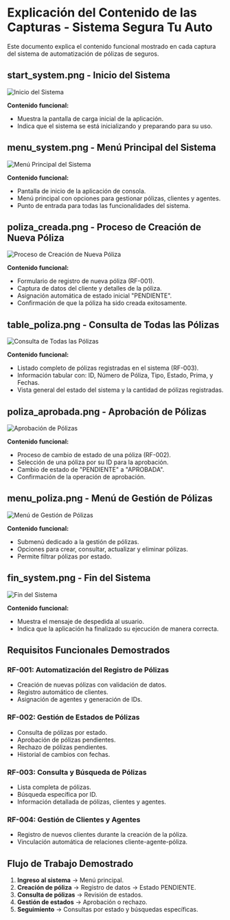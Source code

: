 # Explicación del Contenido de las Capturas - Sistema Segura Tu Auto

Este documento explica el contenido funcional mostrado en cada captura del sistema de automatización de pólizas de seguros.

## start_system.png - Inicio del Sistema

![Inicio del Sistema](img/start_system.png)

**Contenido funcional:**

- Muestra la pantalla de carga inicial de la aplicación.
- Indica que el sistema se está inicializando y preparando para su uso.

## menu_system.png - Menú Principal del Sistema

![Menú Principal del Sistema](img/menu_system.png)

**Contenido funcional:**

- Pantalla de inicio de la aplicación de consola.
- Menú principal con opciones para gestionar pólizas, clientes y agentes.
- Punto de entrada para todas las funcionalidades del sistema.

## poliza_creada.png - Proceso de Creación de Nueva Póliza

![Proceso de Creación de Nueva Póliza](img/poliza_creada.png)

**Contenido funcional:**

- Formulario de registro de nueva póliza (RF-001).
- Captura de datos del cliente y detalles de la póliza.
- Asignación automática de estado inicial "PENDIENTE".
- Confirmación de que la póliza ha sido creada exitosamente.

## table_poliza.png - Consulta de Todas las Pólizas

![Consulta de Todas las Pólizas](img/table_poliza.png)

**Contenido funcional:**

- Listado completo de pólizas registradas en el sistema (RF-003).
- Información tabular con: ID, Número de Póliza, Tipo, Estado, Prima, y Fechas.
- Vista general del estado del sistema y la cantidad de pólizas registradas.

## poliza_aprobada.png - Aprobación de Pólizas

![Aprobación de Pólizas](img/poliza_aprobada.png)

**Contenido funcional:**

- Proceso de cambio de estado de una póliza (RF-002).
- Selección de una póliza por su ID para la aprobación.
- Cambio de estado de "PENDIENTE" a "APROBADA".
- Confirmación de la operación de aprobación.

## menu_poliza.png - Menú de Gestión de Pólizas

![Menú de Gestión de Pólizas](img/menu_poliza.png)

**Contenido funcional:**

- Submenú dedicado a la gestión de pólizas.
- Opciones para crear, consultar, actualizar y eliminar pólizas.
- Permite filtrar pólizas por estado.

## fin_system.png - Fin del Sistema

![Fin del Sistema](img/fin_system.png)

**Contenido funcional:**

- Muestra el mensaje de despedida al usuario.
- Indica que la aplicación ha finalizado su ejecución de manera correcta.

## Requisitos Funcionales Demostrados

### RF-001: Automatización del Registro de Pólizas

- Creación de nuevas pólizas con validación de datos.
- Registro automático de clientes.
- Asignación de agentes y generación de IDs.

### RF-002: Gestión de Estados de Pólizas

- Consulta de pólizas por estado.
- Aprobación de pólizas pendientes.
- Rechazo de pólizas pendientes.
- Historial de cambios con fechas.

### RF-003: Consulta y Búsqueda de Pólizas

- Lista completa de pólizas.
- Búsqueda específica por ID.
- Información detallada de pólizas, clientes y agentes.

### RF-004: Gestión de Clientes y Agentes

- Registro de nuevos clientes durante la creación de la póliza.
- Vinculación automática de relaciones cliente-agente-póliza.

## Flujo de Trabajo Demostrado

1.  **Ingreso al sistema** → Menú principal.
2.  **Creación de póliza** → Registro de datos → Estado PENDIENTE.
3.  **Consulta de pólizas** → Revisión de estados.
4.  **Gestión de estados** → Aprobación o rechazo.
5.  **Seguimiento** → Consultas por estado y búsquedas específicas.
